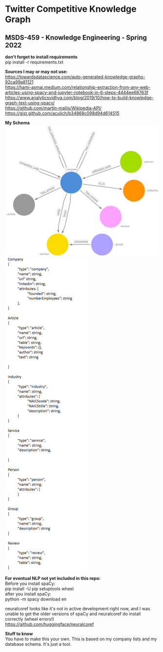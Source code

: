 
# Twitter Competitive Knowledge Graph

## MSDS-459 - Knowledge Engineering - Spring 2022

**don't forget to install requirements** <br>
pip install -r requirements.txt

**Sources I may or may not use:** <br>
https://towardsdatascience.com/auto-generated-knowledge-graphs-92ca99a81121 <br>
https://hami-asmai.medium.com/relationship-extraction-from-any-web-articles-using-spacy-and-jupyter-notebook-in-6-steps-4444ee68763f <br>
https://www.analyticsvidhya.com/blog/2019/10/how-to-build-knowledge-graph-text-using-spacy/ <br>
https://github.com/martin-majlis/Wikipedia-API/ <br>
https://gist.github.com/aculich/b34868c098d94d614515 <br>

**My Schema** <br>
![img.png](img.png) <br>
![img_2.png](img_2.png)

**For eventual NLP not yet included in this repo:** <br>
Before you install spaCy: <br>
pip install -U pip setuptools wheel <br>
after you install spaCy: <br>
python -m spacy download en <br>


neuralcoref looks like it's not in active development right now, and I was unable to get the older versions of spaCy and neuralcoref do install correctly (wheel errors!) <br>
https://github.com/huggingface/neuralcoref

**Stuff to know** <br>
You have to make this your own. This is based on my company lists and my database schema. It's just a tool. <br>